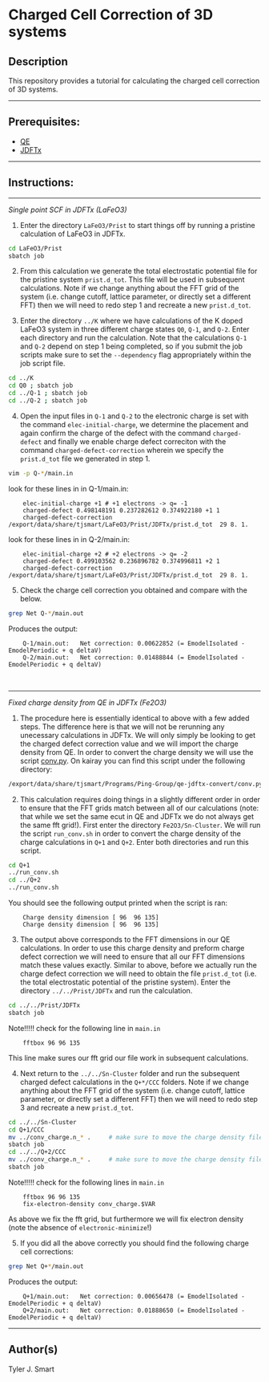 Charged Cell Correction of 3D systems
===================================

Description
------------------------------------
This repository provides a tutorial for calculating the charged cell correction of 3D systems.

---

Prerequisites:
------------------------------------
* [QE](https://www.quantum-espresso.org/)
* [JDFTx](http://jdftx.org/)
---

Instructions:
------------------------------------

---

*Single point SCF in JDFTx (LaFeO3)*

1. Enter the directory `LaFeO3/Prist` to start things off by running a pristine calculation of LaFeO3 in JDFTx.

```bash
cd LaFeO3/Prist
sbatch job
```

2. From this calculation we generate the total electrostatic potential file for the pristine system `prist.d_tot`. This file will be used in subsequent calculations. Note if we change anything about the FFT grid of the system (i.e. change cutoff, lattice parameter, or directly set a different FFT) then we will need to redo step 1 and recreate a new `prist.d_tot`.

3. Enter the directory `../K` where we have calculations of the K doped LaFeO3 system in three different charge states `Q0`, `Q-1`, and `Q-2`. Enter each directory and run the calculation. Note that the calculations `Q-1` and `Q-2` depend on step 1 being completed, so if you submit the job scripts make sure to set the `--dependency` flag appropriately within the job script file.

```bash
cd ../K
cd Q0 ; sbatch job
cd ../Q-1 ; sbatch job
cd ../Q-2 ; sbatch job
```

4. Open the input files in `Q-1` and `Q-2` to the electronic charge is set with the command `elec-initial-charge`, we determine the placement and again confirm the charge of the defect with the command `charged-defect` and finally we enable charge defect correciton with the command `charged-defect-correction` wherein we specify the `prist.d_tot` file we generated in step 1.

```bash
vim -p Q-*/main.in
```

look for these lines in in Q-1/main.in:

```
    elec-initial-charge +1 # +1 electrons -> q= -1
    charged-defect 0.498148191 0.237282612 0.374922180 +1 1
    charged-defect-correction /export/data/share/tjsmart/LaFeO3/Prist/JDFTx/prist.d_tot  29 8. 1.
```

look for these lines in in Q-2/main.in:

```
    elec-initial-charge +2 # +2 electrons -> q= -2
    charged-defect 0.499103562 0.236896782 0.374996811 +2 1
    charged-defect-correction /export/data/share/tjsmart/LaFeO3/Prist/JDFTx/prist.d_tot  29 8. 1.
```

5. Check the charge cell correction you obtained and compare with the below.

```bash
grep Net Q-*/main.out
```
Produces the output:

```
    Q-1/main.out:	Net correction: 0.00622852 (= EmodelIsolated - EmodelPeriodic + q deltaV)
    Q-2/main.out:	Net correction: 0.01488844 (= EmodelIsolated - EmodelPeriodic + q deltaV)
```

<br>

---

*Fixed charge density from QE in JDFTx (Fe2O3)*

1. The procedure here is essentially identical to above with a few added steps. The difference here is that we will not be rerunning any unecessary calculations in JDFTx. We will only simply be looking to get the charged defect correction value and we will import the charge density from QE. In order to convert the charge density we will use the script [conv.py](https://gitlab.com/ping-group-ucsc/qe-jdftx-convert). On kairay you can find this script under the following directory:

```bash
/export/data/share/tjsmart/Programs/Ping-Group/qe-jdftx-convert/conv.py
```

2. This calculation requires doing things in a slightly different order in order to ensure that the FFT grids match between all of our calculations (note: that while we set the same ecut in QE and JDFTx we do not always get the same fft grid!). First enter the directory `Fe2O3/Sn-Cluster`. We will run the script `run_conv.sh` in order to convert the charge density of the charge calculations in `Q+1` and `Q+2`. Enter both directories and run this script.

```bash
cd Q+1
../run_conv.sh
cd ../Q+2
../run_conv.sh
```

You should see the following output printed when the script is ran:

```
    Charge density dimension [ 96  96 135]
    Charge density dimension [ 96  96 135]
```

3. The output above corresponds to the FFT dimensions in our QE calculations. In order to use this charge density and preform charge defect correction we will need to ensure that all our FFT dimensions match these values exactly. Similar to above, before we actually run the charge defect correction we will need to obtain the file `prist.d_tot` (i.e. the total electrostatic potential of the pristine system). Enter the directory `../../Prist/JDFTx` and run the calculation.

```bash
cd ../../Prist/JDFTx
sbatch job
```

Note!!!!! check for the following line in `main.in`

```
    fftbox 96 96 135
```

This line make sures our fft grid our file work in subsequent calculations.

4. Next return to the `../../Sn-Cluster` folder and run the subsequent charged defect calculations in the `Q+*/CCC` folders. Note if we change anything about the FFT grid of the system (i.e. change cutoff, lattice parameter, or directly set a different FFT) then we will need to redo step 3 and recreate a new `prist.d_tot`.

```bash
cd ../../Sn-Cluster
cd Q+1/CCC
mv ../conv_charge.n_* .     # make sure to move the charge density file we created in step 2!
sbatch job
cd ../../Q+2/CCC
mv ../conv_charge.n_* .     # make sure to move the charge density file we created in step 2!
sbatch job
```

Note!!!!! check for the following lines in `main.in`

```
    fftbox 96 96 135
    fix-electron-density conv_charge.$VAR
```

As above we fix the fft grid, but furthermore we will fix electron density (note the absence of `electronic-minimize`!)

5. If you did all the above correctly you should find the following charge cell corrections:

```bash
grep Net Q+*/main.out
```
Produces the output:

```
    Q+1/main.out:	Net correction: 0.00656478 (= EmodelIsolated - EmodelPeriodic + q deltaV)
    Q+2/main.out:	Net correction: 0.01888650 (= EmodelIsolated - EmodelPeriodic + q deltaV)
```


---

Author(s)
------------------------------------
Tyler J. Smart

